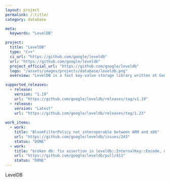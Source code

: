 ```yaml
---
layout: project
permalink: /:title/
category: database

meta:
  keywords: "LevelDB"

project:
  title: "LevelDB"
  type: "C++"
  ci_url: "https://github.com/google/leveldb"
  url: "https://github.com/google/leveldb"
  project_official_url: "https://github.com/google/leveldb"
  logo: "/assets/images/projects/database/leveldb.png"
  overview: "LevelDB is a fast key-value storage library written at Google that provides an ordered mapping from string keys to string values."

supported_releases:
  - release:
    version: "1.19"
    url: "https://github.com/google/leveldb/releases/tag/v1.19"
  - release:
    version: "Latest"
    url: "https://github.com/google/leveldb/releases/tag/1.23"
    
work_items:
  - work:
    title: "BloomFilterPolicy not interoperable between ARM and x86"
    url: "https://github.com/google/leveldb/issues/243"
    status: "DONE"
  - work:
    title: "broken db: fix assertion in leveldb::InternalKey::Encode, mark base as corrupt"
    url: "https://github.com/google/leveldb/pull/411"
    status: "DONE"
---
```


<p>LevelDB</p>
